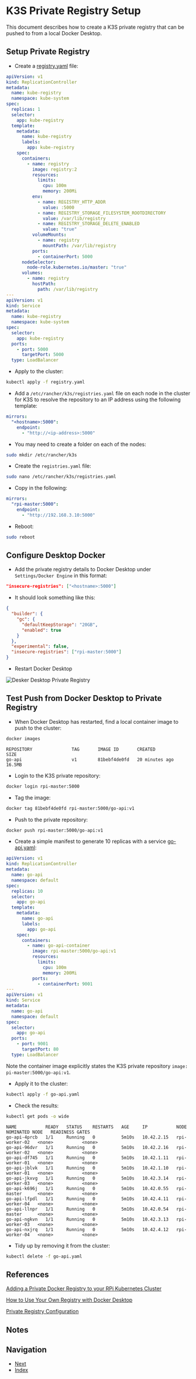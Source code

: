 # K3S Private Registry Setup

This document describes how to create a K3S private registry that can be pushed to from a local Docker Desktop.

## Setup Private Registry

- Create a [registry.yaml](./scripts/registry.yaml) file:

```yaml
apiVersion: v1
kind: ReplicationController
metadata:
  name: kube-registry
  namespace: kube-system
spec:
  replicas: 1
  selector:
    app: kube-registry
  template:
    metadata:
      name: kube-registry
      labels:
        app: kube-registry
    spec:
      containers:
        - name: registry
          image: registry:2
          resources:
            limits:
              cpu: 100m
              memory: 200Mi
          env:
            - name: REGISTRY_HTTP_ADDR
              value: :5000
            - name: REGISTRY_STORAGE_FILESYSTEM_ROOTDIRECTORY
              value: /var/lib/registry
            - name: REGISTRY_STORAGE_DELETE_ENABLED
              value: "true"
          volumeMounts:
            - name: registry
              mountPath: /var/lib/registry
          ports:
            - containerPort: 5000
      nodeSelector:
        node-role.kubernetes.io/master: "true"
      volumes:
        - name: registry
          hostPath:
            path: /var/lib/registry
---
apiVersion: v1
kind: Service
metadata:
  name: kube-registry
  namespace: kube-system
spec:
  selector:
    app: kube-registry
  ports:
    - port: 5000
      targetPort: 5000
  type: LoadBalancer
```

- Apply to the cluster:

```bash
kubectl apply -f registry.yaml
```

- Add a `/etc/rancher/k3s/registries.yaml` file on each node in the cluster for K3S to resolve the repository to an IP address using the following template:

```yaml
mirrors:
  "<hostname>:5000":
    endpoint:
      - "http://<ip-address>:5000"
```

- You may need to create a folder on each of the nodes:

```bash
sudo mkdir /etc/rancher/k3s
```

- Create the `registries.yaml` file:

```bash
sudo nano /etc/rancher/k3s/registries.yaml
```

- Copy in the following:

```yaml
mirrors:
  "rpi-master:5000":
    endpoint:
      - "http://192.168.3.10:5000"
```

- Reboot:

```bash
sudo reboot
```

## Configure Desktop Docker

- Add the private registry details to Docker Desktop under `Settings/Docker Engine` in this format:

```json
"insecure-registries": ["<hostname>:5000"]
```

- It should look something like this:

```json
{
  "builder": {
    "gc": {
      "defaultKeepStorage": "20GB",
      "enabled": true
    }
  },
  "experimental": false,
  "insecure-registries": ["rpi-master:5000"]
}
```

- Restart Docker Desktop

![Desker Desktop Private Registry](./images/docker-desktop-private-registry.png)

## Test Push from Docker Desktop to Private Registry

- When Docker Desktop has restarted, find a local container image to push to the cluster:

```bash
docker images
```

```console
REPOSITORY               TAG       IMAGE ID       CREATED          SIZE
go-api                   v1        81bebf4de0fd   20 minutes ago   16.5MB
```

- Login to the K3S private repository:

```bash
docker login rpi-master:5000
```

- Tag the image:

```bash
docker tag 81bebf4de0fd rpi-master:5000/go-api:v1
```

- Push to the private repository:

```bash
docker push rpi-master:5000/go-api:v1
```

- Create a simple manifest to generate 10 replicas with a service [go-api.yaml](./scripts/go-api.yaml):

```yaml
apiVersion: v1
kind: ReplicationController
metadata:
  name: go-api
  namespace: default
spec:
  replicas: 10
  selector:
    app: go-api
  template:
    metadata:
      name: go-api
      labels:
        app: go-api
    spec:
      containers:
        - name: go-api-container
          image: rpi-master:5000/go-api:v1
          resources:
            limits:
              cpu: 100m
              memory: 200Mi
          ports:
            - containerPort: 9001
---
apiVersion: v1
kind: Service
metadata:
  name: go-api
  namespace: default
spec:
  selector:
    app: go-api
  ports:
    - port: 9001
      targetPort: 80
  type: LoadBalancer
```

Note the container image explicitly states the K3S private repository `image: pi-master:5000/go-api:v1`.

- Apply it to the cluster:

```bash
kubectl apply -f go-api.yaml
```

- Check the results:

```bash
kubectl get pods -o wide
```

```console
NAME           READY   STATUS    RESTARTS   AGE     IP           NODE            NOMINATED NODE   READINESS GATES
go-api-4prcb   1/1     Running   0          5m10s   10.42.2.15   rpi-worker-02   <none>           <none>
go-api-96dvr   1/1     Running   0          5m10s   10.42.2.16   rpi-worker-02   <none>           <none>
go-api-df745   1/1     Running   0          5m10s   10.42.1.11   rpi-worker-01   <none>           <none>
go-api-jblvk   1/1     Running   0          5m10s   10.42.1.10   rpi-worker-01   <none>           <none>
go-api-jkxvg   1/1     Running   0          5m10s   10.42.3.14   rpi-worker-03   <none>           <none>
go-api-k696j   1/1     Running   0          5m10s   10.42.0.55   rpi-master      <none>           <none>
go-api-lfpdl   1/1     Running   0          5m10s   10.42.4.11   rpi-worker-04   <none>           <none>
go-api-llnpr   1/1     Running   0          5m10s   10.42.0.54   rpi-master      <none>           <none>
go-api-ngkvn   1/1     Running   0          5m10s   10.42.3.13   rpi-worker-03   <none>           <none>
go-api-nxjrq   1/1     Running   0          5m10s   10.42.4.12   rpi-worker-04   <none>           <none>
```

- Tidy up by removing it from the cluster:

```bash
kubectl delete -f go-api.yaml
```

## References

[Adding a Private Docker Registry to your RPi Kubernetes Cluster](https://medium.com/@chris.allmark/adding-a-private-docker-registry-to-your-rpi-kubernetes-cluster-3b549cc33c4f)

[How to Use Your Own Registry with Docker Desktop](https://www.docker.com/blog/how-to-use-your-own-registry-2/)

[Private Registry Configuration](https://docs.k3s.io/installation/private-registry)

## Notes

## Navigation

- [Next](./k3s-pvc-nfs.md)
- [Index](./README.md)
